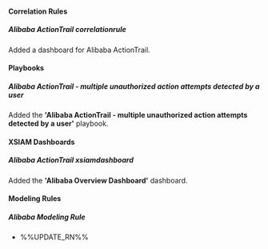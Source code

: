 #### Correlation Rules
##### Alibaba ActionTrail correlationrule
Added a dashboard for Alibaba ActionTrail.

#### Playbooks
##### Alibaba ActionTrail - multiple unauthorized action attempts detected by a user
Added the **'Alibaba ActionTrail - multiple unauthorized action attempts detected by a user'** playbook.

#### XSIAM Dashboards
##### Alibaba ActionTrail xsiamdashboard
Added the **'Alibaba Overview Dashboard'** dashboard.

#### Modeling Rules
##### Alibaba Modeling Rule
- %%UPDATE_RN%%
